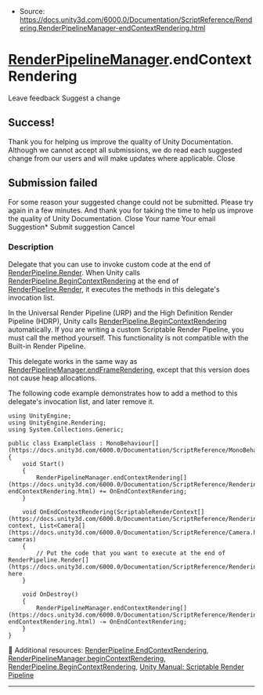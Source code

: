 * Source: https://docs.unity3d.com/6000.0/Documentation/ScriptReference/Rendering.RenderPipelineManager-endContextRendering.html

#  [RenderPipelineManager](https://docs.unity3d.com/6000.0/Documentation/ScriptReference/Rendering.RenderPipelineManager.html).endContextRendering
Leave feedback
Suggest a change
## Success!
Thank you for helping us improve the quality of Unity Documentation. Although we cannot accept all submissions, we do read each suggested change from our users and will make updates where applicable.
Close
## Submission failed
For some reason your suggested change could not be submitted. Please <a>try again</a> in a few minutes. And thank you for taking the time to help us improve the quality of Unity Documentation.
Close
Your name Your email Suggestion* Submit suggestion
Cancel
### Description
Delegate that you can use to invoke custom code at the end of [RenderPipeline.Render](https://docs.unity3d.com/6000.0/Documentation/ScriptReference/Rendering.RenderPipeline.Render.html).
When Unity calls [RenderPipeline.BeginContextRendering](https://docs.unity3d.com/6000.0/Documentation/ScriptReference/Rendering.RenderPipeline.BeginContextRendering.html) at the end of [RenderPipeline.Render](https://docs.unity3d.com/6000.0/Documentation/ScriptReference/Rendering.RenderPipeline.Render.html), it executes the methods in this delegate's invocation list.  
  
In the Universal Render Pipeline (URP) and the High Definition Render Pipeline (HDRP), Unity calls [RenderPipeline.BeginContextRendering](https://docs.unity3d.com/6000.0/Documentation/ScriptReference/Rendering.RenderPipeline.BeginContextRendering.html) automatically. If you are writing a custom Scriptable Render Pipeline, you must call the method yourself. This functionality is not compatible with the Built-in Render Pipeline.  
  
This delegate works in the same way as [RenderPipelineManager.endFrameRendering](https://docs.unity3d.com/6000.0/Documentation/ScriptReference/Rendering.RenderPipelineManager-endFrameRendering.html), except that this version does not cause heap allocations.  
  
The following code example demonstrates how to add a method to this delegate's invocation list, and later remove it. 
```
using UnityEngine;
using UnityEngine.Rendering;
using System.Collections.Generic;  
  
public class ExampleClass : MonoBehaviour[](https://docs.unity3d.com/6000.0/Documentation/ScriptReference/MonoBehaviour.html)
{
    void Start()
    {
        RenderPipelineManager.endContextRendering[](https://docs.unity3d.com/6000.0/Documentation/ScriptReference/Rendering.RenderPipelineManager-endContextRendering.html) += OnEndContextRendering;
    }  
  
    void OnEndContextRendering(ScriptableRenderContext[](https://docs.unity3d.com/6000.0/Documentation/ScriptReference/Rendering.ScriptableRenderContext.html) context, List<Camera[](https://docs.unity3d.com/6000.0/Documentation/ScriptReference/Camera.html)> cameras)
    {
        // Put the code that you want to execute at the end of RenderPipeline.Render[](https://docs.unity3d.com/6000.0/Documentation/ScriptReference/Rendering.RenderPipeline.Render.html) here
    }  
  
    void OnDestroy()
    {
        RenderPipelineManager.endContextRendering[](https://docs.unity3d.com/6000.0/Documentation/ScriptReference/Rendering.RenderPipelineManager-endContextRendering.html) -= OnEndContextRendering;
    }
}

```

Additional resources: [RenderPipeline.EndContextRendering](https://docs.unity3d.com/6000.0/Documentation/ScriptReference/Rendering.RenderPipeline.EndContextRendering.html), [RenderPipelineManager.beginContextRendering](https://docs.unity3d.com/6000.0/Documentation/ScriptReference/Rendering.RenderPipelineManager-beginContextRendering.html), [RenderPipeline.BeginContextRendering](https://docs.unity3d.com/6000.0/Documentation/ScriptReference/Rendering.RenderPipeline.BeginContextRendering.html), [Unity Manual: Scriptable Render Pipeline](https://docs.unity3d.com/6000.0/Documentation/Manual/ScriptableRenderPipeline.html)
* * *
